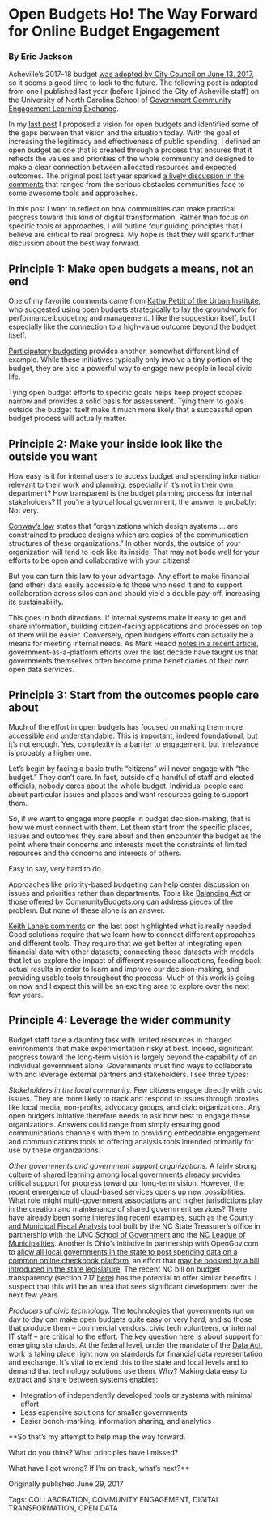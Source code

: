 # Open Budgets Ho! The Way Forward for Online Budget Engagement
### By Eric Jackson


Asheville’s 2017-18 budget [was adopted by City Council on June 13, 2017](http://www.ashevillenc.gov/departments/finance/budget/process.htm), so it seems a good time to look to the future. The following post is adapted from one I published last year (before I joined the City of Asheville staff) on the University of North Carolina School of [Government Community Engagement Learning Exchange](https://cele.sog.unc.edu/open-budgets-ho-the-way-forward-for-online-budget-engagement/).

In my [last post](https://digitalsimplicity.io/beautiful-budgets-opportunities-gaps-online-budget-engagement/) I proposed a vision for open budgets and identified some of the gaps between that vision and the situation today. With the goal of increasing the legitimacy and effectiveness of public spending, I defined an open budget as one that is created through a process that ensures that it reflects the values and priorities of the whole community and designed to make a clear connection between allocated resources and expected outcomes. The original post last year sparked [a lively discussion in the comments](http://cele.sog.unc.edu/beautiful-budgets-opportunities-and-gaps-in-online-local-budget-engagement/#comments) that ranged from the serious obstacles communities face to some awesome tools and approaches.

In this post I want to reflect on how communities can make practical progress toward this kind of digital transformation. Rather than focus on specific tools or approaches, I will outline four guiding principles that I believe are critical to real progress. My hope is that they will spark further discussion about the best way forward.

## Principle 1: Make open budgets a means, not an end

One of my favorite comments came from [Kathy Pettit of the Urban Institute](http://cele.sog.unc.edu/beautiful-budgets-opportunities-and-gaps-in-online-local-budget-engagement/#comment-1929), who suggested using open budgets strategically to lay the groundwork for performance budgeting and management. I like the suggestion itself, but I especially like the connection to a high-value outcome beyond the budget itself.

[Participatory budgeting](http://www.participatorybudgeting.org/) provides another, somewhat different kind of example. While these initiatives typically only involve a tiny portion of the budget, they are also a powerful way to engage new people in local civic life.

Tying open budget efforts to specific goals helps keep project scopes narrow and provides a solid basis for assessment. Tying them to goals outside the budget itself make it much more likely that a successful open budget process will actually matter.

## Principle 2: Make your inside look like the outside you want

How easy is it for internal users to access budget and spending information relevant to their work and planning, especially if it’s not in their own department? How transparent is the budget planning process for internal stakeholders? If you’re a typical local government, the answer is probably: Not very.

[Conway’s law](https://en.wikipedia.org/wiki/Conway's_law) states that “organizations which design systems … are constrained to produce designs which are copies of the communication structures of these organizations.” In other words, the outside of your organization will tend to look like its inside. That may not bode well for your efforts to be open and collaborative with your citizens!

But you can turn this law to your advantage. Any effort to make financial (and other) data easily accessible to those who need it and to support collaboration across silos can and should yield a double pay-off, increasing its sustainability.

This goes in both directions. If internal systems make it easy to get and share information, building citizen-facing applications and processes on top of them will be easier. Conversely, open budgets efforts can actually be a means for meeting internal needs. As Mark Headd [notes in a recent article](https://civic.io/2015/11/06/thinking-small-on-civic-tech/), government-as-a-platform efforts over the last decade have taught us that governments themselves often become prime beneficiaries of their own open data services.

## Principle 3: Start from the outcomes people care about

Much of the effort in open budgets has focused on making them more accessible and understandable. This is important, indeed foundational, but it’s not enough. Yes, complexity is a barrier to engagement, but irrelevance is probably a higher one.

Let’s begin by facing a basic truth: “citizens” will never engage with “the budget.” They don’t care. In fact, outside of a handful of staff and elected officials, nobody cares about the whole budget. Individual people care about particular issues and places and want resources going to support them.

So, if we want to engage more people in budget decision-making, that is how we must connect with them. Let them start from the specific places, issues and outcomes they care about and then encounter the budget as the point where their concerns and interests meet the constraints of limited resources and the concerns and interests of others.

Easy to say, very hard to do.

Approaches like priority-based budgeting can help center discussion on issues and priorities rather than departments. Tools like [Balancing Act](http://abalancingact.com/) or those offered by [CommunityBudgets.org](http://communitybudgets.org/) can address pieces of the problem. But none of these alone is an answer.

[Keith Lane’s comments](http://cele.sog.unc.edu/beautiful-budgets-opportunities-and-gaps-in-online-local-budget-engagement/#comment-1865) on the last post highlighted what is really needed. Good solutions require that we learn how to connect different approaches and different tools. They require that we get better at integrating open financial data with other datasets, connecting those datasets with models that let us explore the impact of different resource allocations, feeding back actual results in order to learn and improve our decision-making, and providing usable tools throughout the process. Much of this work is going on now and I expect this will be an exciting area to explore over the next few years.

## Principle 4: Leverage the wider community

Budget staff face a daunting task with limited resources in charged environments that make experimentation risky at best. Indeed, significant progress toward the long-term vision is largely beyond the capability of an individual government alone. Governments must find ways to collaborate with and leverage external partners and stakeholders. I see three types:

*Stakeholders in the local community.* Few citizens engage directly with civic issues. They are more likely to track and respond to issues through proxies like local media, non-profits, advocacy groups, and civic organizations. Any open budgets initiative therefore needs to ask how best to engage these organizations. Answers could range from simply ensuring good communications channels with them to providing embeddable engagement and communications tools to offering analysis tools intended primarily for use by these organizations.

*Other governments and government support organizations.* A fairly strong culture of shared learning among local governments already provides critical support for progress toward our long-term vision. However, the recent emergence of cloud-based services opens up new possibilities. What role might multi-government associations and higher jurisdictions play in the creation and maintenance of shared government services? There have already been some interesting recent examples, such as the [County and Municipal Fiscal Analysis](https://www.nctreasurer.com/slg/lfm/financial-analysis/Pages/Financial-Statistics-Tool.aspx) tool built by the NC State Treasurer’s office in partnership with the UNC [School of Government](https://www.sog.unc.edu/) and the [NC League of Municipalities](http://www.nclm.org/Pages/default.aspx). Another is Ohio’s initiative in partnership with OpenGov.com to [allow all local governments in the state to post spending data on a common online checkbook platform](http://www.cleveland.com/open/index.ssf/2015/04/treasurer_josh_mandel_invites.html), an effort that [may be boosted by a bill introduced in the state legislature](https://sunlightfoundation.com/blog/2015/06/10/ohio-boosts-local-financial-transparency-with-online-checkbook/). The recent NC bill on budget transparency (section 7.17 [here](http://www.ncleg.net/Sessions/2015/Bills/House/HTML/H97v9.html)) has the potential to offer similar benefits. I suspect that this will be an area that sees significant development over the next few years.

*Producers of civic technology.* The technologies that governments run on day to day can make open budgets quite easy or very hard, and so those that produce them – commercial vendors, civic tech volunteers, or internal IT staff – are critical to the effort. The key question here is about support for emerging standards. At the federal level, under the mandate of the [Data Act](https://www.usaspending.gov/Pages/data-act.aspx), work is taking place right now on standards for financial data representation and exchange. It’s vital to extend this to the state and local levels and to demand that technology solutions use them. Why? Making data easy to extract and share between systems enables:

* Integration of independently developed tools or systems with minimal effort
* Less expensive solutions for smaller governments
* Easier bench-marking, information sharing, and analytics

**So that’s my attempt to help map the way forward.

What do you think? What principles have I missed?

What have I got wrong? If I’m on track, what’s next?**


Originally published June 29, 2017

Tags: COLLABORATION, COMMUNITY ENGAGEMENT, DIGITAL TRANSFORMATION, OPEN DATA
